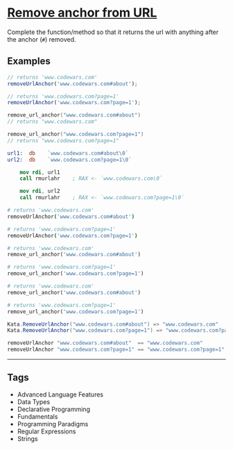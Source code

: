# [Remove anchor from URL](https://www.codewars.com/kata/51f2b4448cadf20ed0000386)

Complete the function/method so that it returns the url with anything after the anchor (`#`) removed.

## Examples

```javascript
// returns 'www.codewars.com'
removeUrlAnchor('www.codewars.com#about');

// returns 'www.codewars.com?page=1'
removeUrlAnchor('www.codewars.com?page=1');
```

```c
remove_url_anchor("www.codewars.com#about")
// returns "www.codewars.com"

remove_url_anchor("www.codewars.com?page=1")
// returns "www.codewars.com?page=1"
```

```nasm
url1:  db    `www.codewars.com#about\0`
url2:  db    `www.codewars.com?page=1\0`

    mov rdi, url1
    call rmurlahr    ; RAX <- `www.codewars.com\0`

    mov rdi, url2
    call rmurlahr    ; RAX <- `www.codewars.com?page=1\0`
```

```coffeescript
# returns 'www.codewars.com'
removeUrlAnchor('www.codewars.com#about')

# returns 'www.codewars.com?page=1'
removeUrlAnchor('www.codewars.com?page=1')
```

```ruby
# returns 'www.codewars.com'
remove_url_anchor('www.codewars.com#about')

# returns 'www.codewars.com?page=1'
remove_url_anchor('www.codewars.com?page=1')
```

```python
# returns 'www.codewars.com'
remove_url_anchor('www.codewars.com#about')

# returns 'www.codewars.com?page=1'
remove_url_anchor('www.codewars.com?page=1')
```

```csharp
Kata.RemoveUrlAnchor("www.codewars.com#about") => "www.codewars.com"
Kata.RemoveUrlAnchor("www.codewars.com?page=1") => "www.codewars.com?page=1"
```

```haskell
removeUrlAnchor "www.codewars.com#about"  == "www.codewars.com"
removeUrlAnchor "www.codewars.com?page=1" == "www.codewars.com?page=1"
```

---

## Tags

- Advanced Language Features
- Data Types
- Declarative Programming
- Fundamentals
- Programming Paradigms
- Regular Expressions
- Strings
